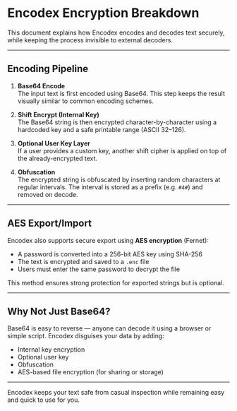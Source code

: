# Encodex Encryption Breakdown

This document explains how Encodex encodes and decodes text securely, while keeping the process invisible to external decoders.

---

## Encoding Pipeline

1. **Base64 Encode**  
   The input text is first encoded using Base64. This step keeps the result visually similar to common encoding schemes.

2. **Shift Encrypt (Internal Key)**  
   The Base64 string is then encrypted character-by-character using a hardcoded key and a safe printable range (ASCII 32–126).

3. **Optional User Key Layer**  
   If a user provides a custom key, another shift cipher is applied on top of the already-encrypted text.

4. **Obfuscation**  
   The encrypted string is obfuscated by inserting random characters at regular intervals. The interval is stored as a prefix (e.g. `#4#`) and removed on decode.

---

## AES Export/Import

Encodex also supports secure export using **AES encryption** (Fernet):

- A password is converted into a 256-bit AES key using SHA-256
- The text is encrypted and saved to a `.enc` file
- Users must enter the same password to decrypt the file

This method ensures strong protection for exported strings but is optional.

---

## Why Not Just Base64?

Base64 is easy to reverse — anyone can decode it using a browser or simple script. Encodex disguises your data by adding:
- Internal key encryption
- Optional user key
- Obfuscation
- AES-based file encryption (for sharing or storage)

---

Encodex keeps your text safe from casual inspection while remaining easy and quick to use for you.

